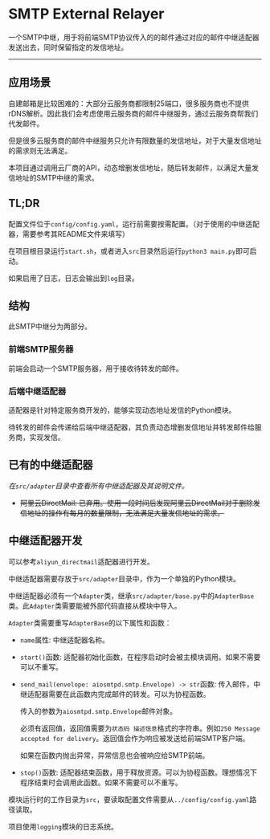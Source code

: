 # SMTP External Relayer

一个SMTP中继，用于将前端SMTP协议传入的的邮件通过对应的邮件中继适配器发送出去，同时保留指定的发信地址。

---

## 应用场景

自建邮箱是比较困难的：大部分云服务商都限制25端口，很多服务商也不提供rDNS解析。因此我们会考虑使用云服务商的邮件中继服务，通过云服务商帮我们代发邮件。

但是很多云服务商的邮件中继服务只允许有限数量的发信地址，对于大量发信地址的需求则无法满足。

本项目通过调用云厂商的API，动态增删发信地址，随后转发邮件，以满足大量发信地址的SMTP中继的需求。

## TL;DR

配置文件位于`config/config.yaml`，运行前需要按需配置。（对于使用的中继适配器，需要参考其README文件来填写）

在项目根目录运行`start.sh`，或者进入`src`目录然后运行`python3 main.py`即可启动。

如果启用了日志，日志会输出到`log`目录。

## 结构

此SMTP中继分为两部分。

### 前端SMTP服务器

前端会启动一个SMTP服务器，用于接收待转发的邮件。

### 后端中继适配器

适配器是针对特定服务商开发的，能够实现动态地址发信的Python模块。

待转发的邮件会传递给后端中继适配器，其负责动态增删发信地址并转发邮件给服务商，实现发信。

## 已有的中继适配器

*在`src/adapter`目录中查看所有中继适配器及其说明文件。*

- ~~阿里云DirectMail: 已弃用。使用一段时间后发现阿里云DirectMail对于删除发信地址的操作有每月的数量限制，无法满足大量发信地址的需求。~~

## 中继适配器开发

可以参考`aliyun_directmail`适配器进行开发。

中继适配器需要存放于`src/adapter`目录中，作为一个单独的Python模块。

中继适配器必须有一个`Adapter`类，继承`src/adapter/base.py`中的`AdapterBase`类。此`Adapter`类需要能被外部代码直接从模块中导入。

`Adapter`类需要重写`AdapterBase`的以下属性和函数：

  - `name`属性: 中继适配器名称。

  - `start()`函数: 适配器初始化函数，在程序启动时会被主模块调用。如果不需要可以不重写。

  - `send_mail(envelope: aiosmtpd.smtp.Envelope) -> str`函数: 传入邮件，中继适配器需要在此函数内完成邮件的转发。可以为协程函数。
    
    传入的参数为`aiosmtpd.smtp.Envelope`邮件对象。

    必须有返回值，返回值需要为`状态码 描述信息`格式的字符串。例如`250 Message accepted for delivery`。返回值会作为响应被发送给前端SMTP客户端。

    如果在函数内抛出异常，异常信息也会被响应给SMTP前端。

  - `stop()`函数: 适配器结束函数，用于释放资源。可以为协程函数。理想情况下程序结束时会调用此函数。如果不需要可以不重写。
    
模块运行时的工作目录为`src`，要读取配置文件需要从`../config/config.yaml`路径读取。

项目使用`logging`模块的日志系统。
